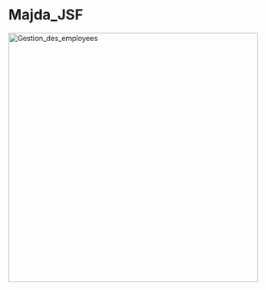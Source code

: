 # Majda_JSF


<img width="495" alt="Gestion_des_employees" src="https://github.com/majida200074/Majda_JSF/assets/132173809/76d12ae0-a1b2-4e67-8024-c335c3e05c41">
